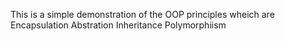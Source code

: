 This is a simple demonstration of the OOP principles wheich are Encapsulation 
Abstration
Inheritance
Polymorphiism
